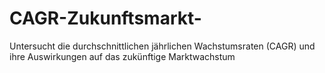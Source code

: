# CAGR-Zukunftsmarkt-
Untersucht die durchschnittlichen jährlichen Wachstumsraten (CAGR) und ihre Auswirkungen auf das zukünftige Marktwachstum
